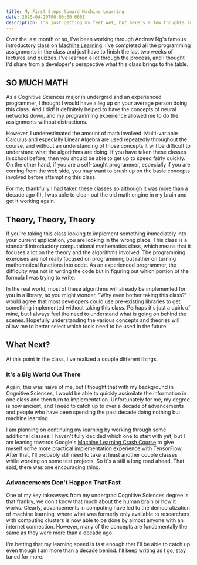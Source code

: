```yaml
---
title: My First Steps toward Machine Learning
date: 2020-04-20T00:00:00.000Z
description: I'm just getting my feet wet, but here's a few thoughts anyways.
---
```


Over the last month or so, I've been working through Andrew Ng's famous introductory class on [Machine Learning](https://www.coursera.org/learn/machine-learning). I've completed all the programming assignments in the class and just have to finish the last two weeks of lectures and quizzes. I've learned a lot through the process, and I thought I'd share from a developer's perspective what this class brings to the table.

## SO MUCH MATH

As a Cognitive Sciences major in undergrad and an experienced programmer, I thought I would have a leg up on your average person doing this class. And I did! It definitely helped to have the concepts of neural networks down, and my programming experience allowed me to do the assignments without distractions.

However, I underestimated the amount of math involved. Multi-variable Calculus and especially Linear Algebra are used repeatedly throughout the course, and without an understanding of those concepts it will be difficult to understand what the algorithms are doing. If you have taken these classes in school before, then you should be able to get up to speed fairly quickly. On the other hand, if you are a self-taught programmer, especially if you are coming from the web side, you may want to brush up on the basic concepts involved before attempting this class.

For me, thankfully I had taken these classes so although it was more than a decade ago (!), I was able to clean out the old math engine in my brain and get it working again.

## Theory, Theory, Theory

If you're taking this class looking to implement something immediately into your current application, you are looking in the wrong place. This class is a standard introductory computational mathematics class, which means that it focuses a lot on the theory and the algorithms involved. The programming exercises are not really focused on programming but rather on turning mathematical functions into code. As an experienced programmer, the difficulty was not in writing the code but in figuring out which portion of the formula I was trying to write.

In the real world, most of these algorithms will already be implemented for you in a library, so you might wonder, "Why even bother taking this class?" I would agree that most developers could use pre-existing libraries to get something implemented without taking this class. Perhaps it's just a quirk of mine, but I always feel the need to understand what is going on behind the scenes. Hopefully understanding the various concepts and theories will allow me to better select which tools need to be used in the future.

## What Next?

At this point in the class, I've realized a couple different things.

### It's a Big World Out There

Again, this was naive of me, but I thought that with my background in Cognitive Sciences, I would be able to quickly assimilate the information in one class and then turn to implementation. Unfortunately for me, my degree is now ancient, and I need to catch up to over a decade of advancements and people who have been spending the past decade doing nothing but machine learning.

I am planning on continuing my learning by working through some additional classes. I haven't fully decided which one to start with yet, but I am leaning towards Google's [Machine Learning Crash Course](https://developers.google.com/machine-learning/crash-course) to give myself some more practical implementation experience with TensorFlow. After that, I'll probably still need to take at least another couple classes while working on some test projects. So it's a still a long road ahead. That said, there was one encouraging thing.

### Advancements Don't Happen That Fast

One of my key takeaways from my undergrad Cognitive Sciences degree is that frankly, we don't know that much about the human brain or how it works. Clearly, advancements in computing have led to the democratization of machine learning, where what was formerly only available to researchers with computing clusters is now able to be done by almost anyone with an internet connection. However, many of the concepts are fundamentally the same as they were more than a decade ago.

I'm betting that my learning speed is fast enough that I'll be able to catch up even though I am more than a decade behind. I'll keep writing as I go, stay tuned for more.
